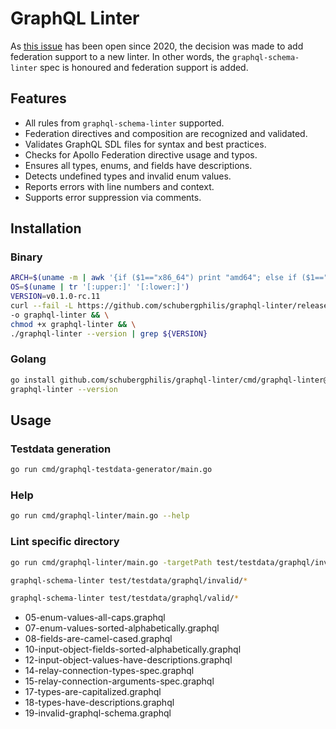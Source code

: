 # GraphQL Linter

As [this issue](https://github.com/cjoudrey/graphql-schema-linter/issues/210)
has been open since 2020, the decision was made to add federation support to a
new linter. In other words, the `graphql-schema-linter` spec is honoured and
federation support is added.

## Features

- All rules from `graphql-schema-linter` supported.
- Federation directives and composition are recognized and validated.
- Validates GraphQL SDL files for syntax and best practices.
- Checks for Apollo Federation directive usage and typos.
- Ensures all types, enums, and fields have descriptions.
- Detects undefined types and invalid enum values.
- Reports errors with line numbers and context.
- Supports error suppression via comments.

## Installation

### Binary

```zsh
ARCH=$(uname -m | awk '{if ($1=="x86_64") print "amd64"; else if ($1=="arm64" || $1=="aarch64") print "arm64"; else { print "Unsupported architecture: " $1 > "/dev/stderr"; exit 1 }}')
OS=$(uname | tr '[:upper:]' '[:lower:]')
VERSION=v0.1.0-rc.11
curl --fail -L https://github.com/schubergphilis/graphql-linter/releases/download/${VERSION}/graphql-linter-${VERSION}-${OS}-${ARCH} \
-o graphql-linter && \
chmod +x graphql-linter && \
./graphql-linter --version | grep ${VERSION}
```

### Golang

```zsh
go install github.com/schubergphilis/graphql-linter/cmd/graphql-linter@v0.1.0-rc.11 && \
graphql-linter --version
```

## Usage

### Testdata generation

```zsh
go run cmd/graphql-testdata-generator/main.go
```

### Help

```zsh
go run cmd/graphql-linter/main.go --help
```

### Lint specific directory

```zsh
go run cmd/graphql-linter/main.go -targetPath test/testdata/graphql/invalid
```

```zsh
graphql-schema-linter test/testdata/graphql/invalid/*
```

```zsh
graphql-schema-linter test/testdata/graphql/valid/*
```

- 05-enum-values-all-caps.graphql
- 07-enum-values-sorted-alphabetically.graphql
- 08-fields-are-camel-cased.graphql
- 10-input-object-fields-sorted-alphabetically.graphql
- 12-input-object-values-have-descriptions.graphql
- 14-relay-connection-types-spec.graphql
- 15-relay-connection-arguments-spec.graphql
- 17-types-are-capitalized.graphql
- 18-types-have-descriptions.graphql
- 19-invalid-graphql-schema.graphql
